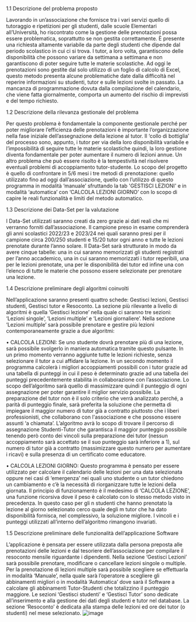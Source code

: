 1.1 Descrizione del problema proposto

Lavorando in un’associazione che fornisce tra i vari servizi quello di tutoraggio e ripetizioni per gli studenti, dalle scuole Elementari all’Università, ho riscontrato come la gestione delle prenotazioni possa essere problematica, soprattutto se non gestita correttamente. È presente una richiesta altamente variabile da parte degli studenti che dipende dal periodo scolastico in cui ci si trova. I tutor, a loro volta, garantiscono delle disponibilità che possono variare da settimana a settimana e non garantiscono di poter seguire tutte le materie scolastiche. Ad oggi le prenotazioni sono gestite dal solo utilizzo di un foglio di calcolo di Excel, questo metodo presenta alcune problematiche date dalla difficoltà nel reperire informazioni su studenti, tutor e sulle lezioni svolte in passato. La mancanza di programmazione dovuta dalla compilazione del calendario, che viene fatta giornalmente, comporta un aumento del rischio di imprevisti e del tempo richiesto. 


 1.2 Descrizione della rilevanza gestionale del problema

Per questo problema è fondamentale la componente gestionale perché per poter migliorare l’efficienza delle prenotazioni è importante l’organizzazione nella fase iniziale dell’assegnazione della lezione al tutor. Il ‘collo di bottiglia’ del processo sono, appunto, i tutor per via della loro disponibilità variabile e l’impossibilità di seguire tutte le materie scolastiche quindi, la loro gestione diventa fondamentale per poter aumentare il numero di lezioni annue. Un altro problema che può essere risolto è la tempestività nel risolvere eventuali problemi di accoppiamento tutor-studente. Lo scopo del progetto è quello di confrontare in 5/6 mesi i tre metodi di prenotazione: quello utilizzato fino ad oggi dall’associazione, quello con l’utilizzo di questo programma in modalità ‘manuale’ sfruttando la tab 'GESTISCI LEZIONI' e in modalità ‘automatica’ con ‘CALCOLA LEZIONI GIORNO’ con lo scopo di capire le reali funzionalità e limiti del metodo automatico.






1.3 Descrizione dei Data-Set per la valutazione

I Data-Set utilizzati saranno creati da zero grazie ai dati reali che mi verranno forniti dall’associazione. Il campione preso in esame comprenderà gli anni scolastici 2022/23 e 2023/24 nei quali saranno presi per il campione circa 200/250 studenti e 15/20 tutor ogni anno e tutte le lezioni prenotate durante l’anno solare. Il Data-Set sarà strutturato in modo da avere cinque tabelle: una in cui saranno memorizzati gli studenti registrati per l’anno accademico, una in cui saranno memorizzati i tutor reperibili, una per le lezioni prenotate, una per le disponibilità dei tutor ed infine una con l’elenco di tutte le materie che possono essere selezionate per prenotare una lezione. 


1.4 Descrizione preliminare degli algoritmi coinvolti

Nell’applicazione saranno presenti quattro schede: Gestisci lezioni, Gestisci studenti, Gestisci tutor e Resoconto. La sezione più rilevante a livello di algoritmi è quella ‘Gestisci lezione’ nella quale ci saranno tre sezioni: ‘Lezioni singole’, ‘Lezioni multiple’ e ‘Lezioni giornaliere’. Nella sezione ‘Lezioni multiple’ sarà possibile prenotare e gestire più lezioni contemporaneamente grazie a due algoritmi:

•	CALCOLA LEZIONI: Se uno studente dovrà prenotare più di una lezione, sarà possibile svolgerlo in maniera automatica tramite questo pulsante. In un primo momento verranno aggiunte tutte le lezioni richieste, senza selezionare il tutor a cui affidare la lezione. In un secondo momento il programma calcolerà i migliori accoppiamenti possibili con i tutor grazie ad una tabella di punteggi in cui il peso è determinato grazie ad una tabella dei punteggi precedentemente stabilita in collaborazione con l’associazione. Lo scopo dell’algoritmo sarà quello di massimizzare quindi il punteggio di ogni assegnazione per poter garantire il miglior servizio possibile. La preparazione del tutor non è il solo criterio che verrà analizzato perché, a parità di punteggio finale, sarà preferita la soluzione che permetta di impiegare il maggior numero di tutor già a contratto piuttosto che i liberi professionisti, che collaborano con l'associazione e che possono essere assunti ‘a chiamata’. L’algoritmo avrà lo scopo di trovare il percorso di assegnazione Studenti-Tutor che garantisca il maggior punteggio possibile tenendo però conto dei vincoli sulla preparazione dei tutor (nessun accoppiamento sarà accettato se il suo punteggio sarà inferiore a 1), sul numero di tutor già a contratto (massimizzare questo numero per aumentare i ricavi) e sulla presenza di un certificato come educatore.

•	CALCOLA LEZIONI GIORNO: Questo programma è pensato per essere utilizzato per calcolare il calendario delle lezioni per una data selezionata oppure nei casi di ‘emergenza’ nei quali uno studente o un tutor chiedono un cambiamento e c’è la necessità di riorganizzare tutte le lezioni della giornata. Il principio di funzionamento è il medesimo di ‘CALCOLA LEZIONE’, una funzione ricorsiva dove il peso è calcolato con lo stesso metodo visto in precedenza. In questo caso per gli n studenti che hanno prenotato la lezione al giorno selezionato cerco quale degli m tutor che ha dato disponibilità fornisca, nel complessivo, la soluzione migliore. I vincoli e i punteggi utilizzati all’interno dell’algoritmo rimangono invariati.


1.5	Descrizione preliminare delle funzionalità dell’applicazione Software

L’applicazione è pensata per essere utilizzata dalla persona preposta alle prenotazioni delle lezioni e dal tesoriere dell’associazione per compilare il resoconto mensile riguardante i dipendenti. Nella sezione ‘Gestisci Lezioni’ sarà possibile prenotare, modificare o cancellare lezioni singole o multiple. Per la prenotazione di lezioni multiple sarà possibile scegliere se effettuarla in modalità ‘Manuale’, nella quale sarà l’operatore a scegliere gli abbinamenti migliori o in modalità ‘Automatica’ dove sarà il Software a calcolare gli abbinamenti Tutor-Studenti che totalizzino il punteggio maggiore. Le sezioni ‘Gestisci studenti’ e ‘Gestisci Tutor’ sono dedicate all’inserimento e alla gestione dei dati degli studenti e tutor nel database. La sezione ‘Resoconto’ è dedicata alla stampa delle lezioni ed ore dei tutor (o studenti) nel mese selezionato.
![image](https://github.com/user-attachments/assets/2b02178d-f87a-4e05-9a97-89ea8b1d036d)
